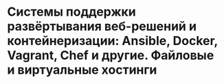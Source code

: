 # Системы поддержки развёртывания веб-решений и контейнеризации: Ansible, Docker, Vagrant, Chef и другие. Файловые и виртуальные хостинги

